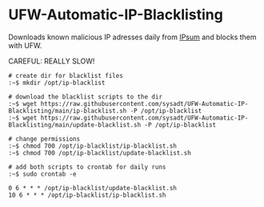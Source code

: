 # UFW-Automatic-IP-Blacklisting

Downloads known malicious IP adresses daily from [IPsum](https://github.com/stamparm/ipsum) and blocks them with UFW.

CAREFUL: REALLY SLOW!

```
# create dir for blacklist files
:~$ mkdir /opt/ip-blacklist

# download the blacklist scripts to the dir
:~$ wget https://raw.githubusercontent.com/sysadt/UFW-Automatic-IP-Blacklisting/main/ip-blacklist.sh -P /opt/ip-blacklist
:~$ wget https://raw.githubusercontent.com/sysadt/UFW-Automatic-IP-Blacklisting/main/update-blacklist.sh -P /opt/ip-blacklist

# change permissions
:~$ chmod 700 /opt/ip-blacklist/ip-blacklist.sh
:~$ chmod 700 /opt/ip-blacklist/update-blacklist.sh

# add both scripts to crontab for daily runs
:~$ sudo crontab -e

0 6 * * * /opt/ip-blacklist/update-blacklist.sh
10 6 * * * /opt/ip-blacklist/ip-blacklist.sh
```

